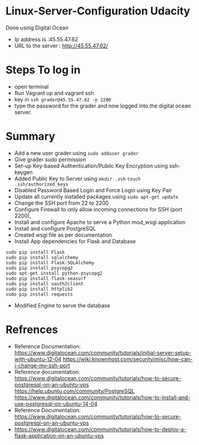 # Linux-Server-Configuration Udacity
Done using Digital Ocean 
- Ip address is :45.55.47.62
- URL to the server : http://45.55.47.62/
# Steps To log in
- open terminal
- Run Vagrant up and vagrant ssh
- key in `ssh grader@45.55.47.62 -p 2200`
- type the password for the grader and now logged into the digital ocean server.
# Summary
- Add a new user grader using `sudo adduser grader`
- Give grader sudo permission
- Set-up Key-based Authentication/Public Key Encryption using ssh-keygen
- Added Public Key to Server using `mkdir .ssh` `touch .ssh/authorized_keys`
-  Disabled Password Based Login and Force Login using Key Pair
- Update all currently installed packages using `sudo apt-get update`
- Change the SSH port from 22 to 2200
- Configure Firewall to only allow incoming connections for SSH (port 2200),
- Install and configure Apache to serve a Python mod_wsgi application
- Install and configure PostgreSQL
- Created wsgi file as per documentation
- Install App dependencies for Flask and Database
```
sudo pip install Flask
sudo pip install sqlalchemy
sudo pip install Flask-SQLAlchemy
sudo pip install psycopg2
sudo apt-get install python-psycopg2 
sudo pip install flask-seasurf
sudo pip install oauth2client
sudo pip install httplib2
sudo pip install requests
```
- Modified Engine to serve the database

# Refrences
- Reference Documentation: https://www.digitalocean.com/community/tutorials/initial-server-setup-with-ubuntu-12-04 
https://wiki.knownhost.com/security/misc/how-can-i-change-my-ssh-port
- Reference documentation: https://www.digitalocean.com/community/tutorials/how-to-secure-postgresql-on-an-ubuntu-vps 
https://help.ubuntu.com/community/PostgreSQL 
https://www.digitalocean.com/community/tutorials/how-to-install-and-use-postgresql-on-ubuntu-14-04
- Reference Documentation: https://www.digitalocean.com/community/tutorials/how-to-secure-postgresql-on-an-ubuntu-vps
- https://www.digitalocean.com/community/tutorials/how-to-deploy-a-flask-application-on-an-ubuntu-vps


